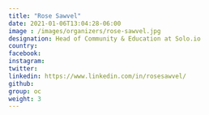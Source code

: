 ```yaml
---
title: "Rose Sawvel"
date: 2021-01-06T13:04:28-06:00
image : /images/organizers/rose-sawvel.jpg
designation: Head of Community & Education at Solo.io
country: 
facebook: 
instagram: 
twitter: 
linkedin: https://www.linkedin.com/in/rosesawvel/
github: 
group: oc
weight: 3
---
```



